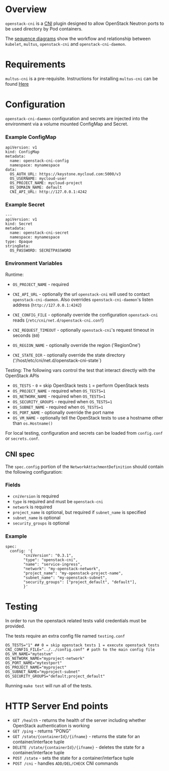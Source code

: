 # Overview

`openstack-cni` is a [CNI](https://github.com/containernetworking/cni) plugin designed to allow OpenStack Neutron ports to be used directory by Pod containers.


The [sequence diagrams](docs/diagrams.md) show the workflow and relationship between `kubelet`, `multus`, `openstack-cni` and `openstack-cni-daemon`.


# Requirements

`multus-cni` is a pre-requisite. Instructions for installing `multus-cni` can be found [Here](https://github.com/k8snetworkplumbingwg/multus-cni/blob/master/README.md)


# Configuration

`openstack-cni-daemon` configuration and secrets are injected into the environment via a volume mounted ConfigMap and Secret.

### Example ConfigMap

```
apiVersion: v1
kind: ConfigMap
metadata:
  name: openstack-cni-config
  namespace: mynamespace
data:
  OS_AUTH_URL: https://keystone.mycloud.com:5000/v3
  OS_USERNAME: mycloud-user
  OS_PROJECT_NAME: mycloud-project
  OS_DOMAIN_NAME: default
  CNI_API_URL: http://127.0.0.1:4242
```

### Example Secret

```
---
apiVersion: v1
kind: Secret
metadata:
  name: openstack-cni-secret
  namespace: mynamespace
type: Opaque
stringData:
  OS_PASSWORD: SECRETPASSWORD
```

### Environment Variables
Runtime:
* `OS_PROJECT_NAME` - required

* `CNI_API_URL` - optionally the url `openstack-cni` will used to contact `openstack-cni-daemon`.  Also overrides `openstack-cni-daemon`'s listen address (`http://127.0.0.1:4242`)
* `CNI_CONFIG_FILE` - optionally override the configuration `openstack-cni` reads (`/etc/cni/net.d/openstack-cni.conf`)
* `CNI_REQUEST_TIMEOUT` - optionally `openstack-cni`'s request timeout in seconds (`60`)
* `OS_REGION_NAME` - optionally override the region ('RegionOne')
* `CNI_STATE_DIR` - optionally override the state directory ('/host/etc/cni/net.d/openstack-cni-state`)

Testing:
The following vars control the test that interact directly with the OpenStack APIs
* `OS_TESTS` - `0` = skip OpenStack tests `1` = perform OpenStack tests
* `OS_PROJECT_NAME` - required when `OS_TESTS=1`
* `OS_NETWORK_NAME` - required when `OS_TESTS=1`
* `OS_SECURITY_GROUPS` - required when `OS_TESTS=1`
* `OS_SUBNET_NAME` - required when `OS_TESTS=1`
* `OS_PORT_NAME` - optionally override the port name
* `OS_VM_NAME` - optionally tell the OpenStack tests to use a hostname other than `os.Hostname()`


For local testing, configuration and secrets can be loaded from `config.conf` or `secrets.conf`.

## CNI spec

The `spec.config` portion of the `NetworkAttachmentDefinition` should contain the following configuration:

### Fields
* `cniVersion` is required
* `type` is required and must be `openstack-cni`
* `network` is required
* `project_name` is optional, but required if `subnet_name` is specified
* `subnet_name` is optional
* `security_groups` is optional

### Example
```
spec:
  config: '{
        "cniVersion": "0.3.1",
        "type": "openstack-cni",
        "name": "service-ingress",
        "network": "my-openstack-network",
        "project_name": "my-openstack-project-name",
        "subnet_name": "my-openstack-subnet",
        "security_groups": ["project_default", "default"],
        }'
```


# Testing

In order to run the openstack related tests valid credentials must be provided.

The tests require an extra config file named `testing.conf`

```
OS_TESTS="1" ## 0 = skip openstack tests 1 = execute openstack tests
CNI_CONFIG_FILE="../../config.conf" # path to the main config file
OS_VM_NAME="mytestvm"
OS_NETWORK_NAME="myproject-network"
OS_PORT_NAME="mytestport"
OS_PROJECT_NAME="myproject"
OS_SUBNET_NAME="myproject-subnet"
OS_SECURITY_GROUPS="default;project_default"
```

Running `make test` will run all of the tests.

# HTTP Server End points

* `GET /health` - returns the health of the server including whether OpenStack authentication is working
* `GET /ping` - returns "PONG"
* `GET /state/{containerId}/{ifname}` - returns the state for an container/interface tuple
* `DELETE /state/{containerId}/{ifname}` - deletes the state for a container/interface tuple
* `POST /state` - sets the state for a container/interface tuple
* `POST /cni` - handles `ADD/DEL/CHECK` CNI commands
